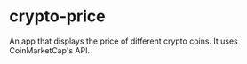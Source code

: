 # crypto-price
An app that displays the price of different crypto coins.
It uses CoinMarketCap's API.
